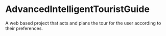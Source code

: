 # AdvancedIntelligentTouristGuide
A web based project that acts and plans the tour for the user according to their preferences.
